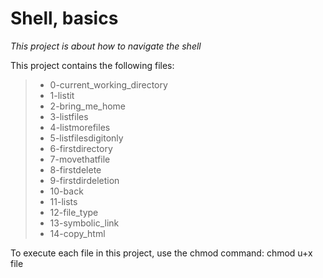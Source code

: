 # Shell, basics

*This project is about how to navigate the shell*

This project contains the following files:
>- 0-current_working_directory
>- 1-listit
>- 2-bring_me_home
>- 3-listfiles
>- 4-listmorefiles
>- 5-listfilesdigitonly
>- 6-firstdirectory
>- 7-movethatfile
>- 8-firstdelete
>- 9-firstdirdeletion
>- 10-back
>- 11-lists
>- 12-file_type
>- 13-symbolic_link
 >- 14-copy_html

To execute each file in this project, use the chmod command: chmod u+x file

